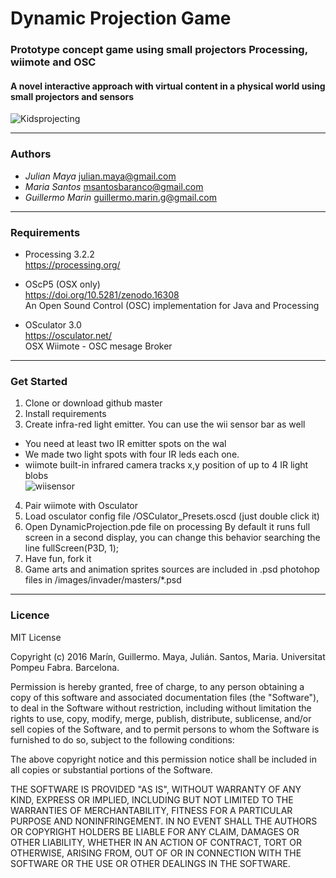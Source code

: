 # Dynamic Projection Game
### Prototype concept game using small projectors Processing, wiimote and OSC
#### A novel interactive approach with virtual content in a physical world using small projectors and sensors
![Kidsprojecting](https://github.com/mayait/Dynamic-Projection-Game-Processing/blob/master/images/readme/childs_projecting.png)
- - - -

###  Authors

* _Julian Maya_ julian.maya@gmail.com
* _Maria Santos_ msantosbaranco@gmail.com 
* _Guillermo Marin_ guillermo.marin.g@gmail.com  

- - - -  

###  Requirements

* Processing 3.2.2 		
  https://processing.org/	
  			
* OScP5 (OSX only) 				
  https://doi.org/10.5281/zenodo.16308		
  An Open Sound Control (OSC) implementation for Java and Processing
  
* OSculator 3.0			
  https://osculator.net/						
  OSX Wiimote - OSC mesage Broker
- - - -  
###  Get Started

1. Clone or download github master
2. Install requirements
3. Create infra-red light emitter. You can use the wii sensor bar as well
  * You need at least two IR emitter spots on the wal
  * We made two light spots with four IR leds each one.
  * wiimote built-in infrared camera tracks x,y position of up to 4 IR light blobs  
  ![wiisensor](https://github.com/mayait/Dynamic-Projection-Game-Processing/blob/master/images/readme/wiisensor.png)
4. Pair wiimote with Osculator
5. Load osculator config file /OSCulator_Presets.oscd (just double click it)
6. Open DynamicProjection.pde file on processing
 By default it runs full screen in a second display, you can change this behavior searching the line fullScreen(P3D, 1);
7. Have fun, fork it
8. Game arts and animation sprites sources are included in .psd photohop files in /images/invader/masters/*.psd

- - - -  

### Licence
MIT License

Copyright (c) 2016 Marín, Guillermo. Maya, Julián. Santos, Maria. Universitat Pompeu Fabra. Barcelona.

Permission is hereby granted, free of charge, to any person obtaining a copy
of this software and associated documentation files (the "Software"), to deal
in the Software without restriction, including without limitation the rights
to use, copy, modify, merge, publish, distribute, sublicense, and/or sell
copies of the Software, and to permit persons to whom the Software is
furnished to do so, subject to the following conditions:

The above copyright notice and this permission notice shall be included in all
copies or substantial portions of the Software.

THE SOFTWARE IS PROVIDED "AS IS", WITHOUT WARRANTY OF ANY KIND, EXPRESS OR
IMPLIED, INCLUDING BUT NOT LIMITED TO THE WARRANTIES OF MERCHANTABILITY,
FITNESS FOR A PARTICULAR PURPOSE AND NONINFRINGEMENT. IN NO EVENT SHALL THE
AUTHORS OR COPYRIGHT HOLDERS BE LIABLE FOR ANY CLAIM, DAMAGES OR OTHER
LIABILITY, WHETHER IN AN ACTION OF CONTRACT, TORT OR OTHERWISE, ARISING FROM,
OUT OF OR IN CONNECTION WITH THE SOFTWARE OR THE USE OR OTHER DEALINGS IN THE
SOFTWARE.
